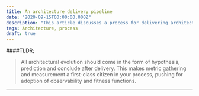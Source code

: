 ```yaml
---
title: An architecture delivery pipeline
date: "2020-09-15T00:00:00.000Z"
description: "This article discusses a process for delivering architectural change with a basis in the scientific method."
tags: Architecture, process
draft: true
---
```

####TLDR;
>All architectural evolution should come in the form of hypothesis, prediction and conclude after delivery. This makes metric gathering and measurement a first-class citizen in your process, pushing for adoption of observability and fitness functions.

***
